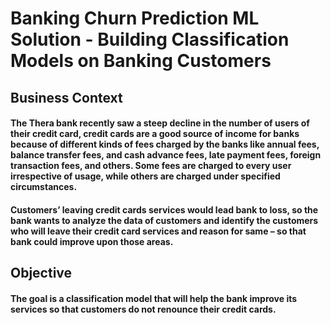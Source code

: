 # Banking Churn Prediction ML Solution - Building Classification Models on Banking Customers

## Business Context

#### The Thera bank recently saw a steep decline in the number of users of their credit card, credit cards are a good source of income for banks because of different kinds of fees charged by the banks like annual fees, balance transfer fees, and cash advance fees, late payment fees, foreign transaction fees, and others. Some fees are charged to every user irrespective of usage, while others are charged under specified circumstances.

#### Customers’ leaving credit cards services would lead bank to loss, so the bank wants to analyze the data of customers and identify the customers who will leave their credit card services and reason for same – so that bank could improve upon those areas.

## Objective

#### The goal is a classification model that will help the bank improve its services so that customers do not renounce their credit cards.
